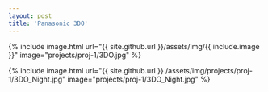 ```yaml
---
layout: post
title: 'Panasonic 3DO'
---
```


{% include image.html url="{{ site.github.url }}/assets/img/{{ include.image }}" image="projects/proj-1/3DO.jpg" %}

{% include image.html url="{{ site.github.url }} /assets/img/projects/proj-1/3DO_Night.jpg" image="projects/proj-1/3DO_Night.jpg" %}
